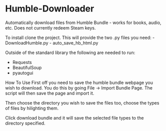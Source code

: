 # Humble-Downloader

Automatically download files from Humble Bundle - works for books, audio, etc.  Does not currently redeem Steam keys.

To install clone the project.  This will provide the two .py files you need:
    - DownloadHumble.py
    - auto_save_hb_html.py
    
Outside of the standard library the following are needed to run:
  - Requests
  - BeautifulSoup
  - pyautogui
  
  
How To Use
First off you need to save the humble bundle webpage you wish to download.  You do this by going File -> Import Bundle Page.
The script will then save the page and import it.

Then choose the directory you wish to save the files too, choose the types of files by hilighting them.

Click download bundle and it will save the selected file types to the directory specified.
        
        
     
